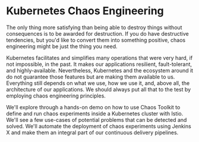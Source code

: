 # Kubernetes Chaos Engineering

The only thing more satisfying than being able to destroy things without consequences is to be awarded for destruction. If you do have destructive tendencies, but you'd like to convert them into something positive, chaos engineering might be just the thing you need.

Kubernetes facilitates and simplifies many operations that were very hard, if not impossible, in the past. It makes our applications resilient, fault-tolerant, and highly-available. Nevertheless, Kubernetes and the ecosystem around it do not guarantee those features but are making them available to us. Everything still depends on what we use, how we use it, and, above all, the architecture of our applications. We should always put all that to the test by employing chaos engineering principles.

We'll explore through a hands-on demo on how to use Chaos Toolkit to define and run chaos experiments inside a Kubernetes cluster with Istio. We'll see a few use-cases of potential problems that can be detected and solved. We'll automate the deployment of chaos experiments using Jenkins X and make them an integral part of our continuous delivery pipelines.
